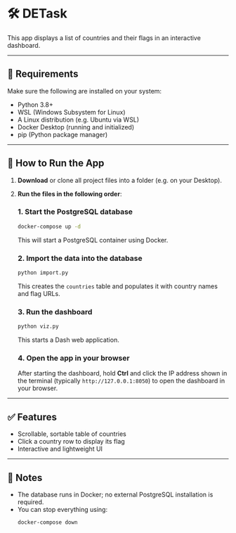 # 🛠️ DETask

This app displays a list of countries and their flags in an interactive dashboard.

---

## 🧰 Requirements

Make sure the following are installed on your system:

- Python 3.8+
- WSL (Windows Subsystem for Linux)
- A Linux distribution (e.g. Ubuntu via WSL)
- Docker Desktop (running and initialized)
- pip (Python package manager)

---

## 🚀 How to Run the App

1. **Download** or clone all project files into a folder (e.g. on your Desktop).

2. **Run the files in the following order**:

   ### 1. Start the PostgreSQL database
   ```bash
   docker-compose up -d
   ```

   This will start a PostgreSQL container using Docker.

   ### 2. Import the data into the database
   ```bash
   python import.py
   ```

   This creates the `countries` table and populates it with country names and flag URLs.

   ### 3. Run the dashboard
   ```bash
   python viz.py
   ```

   This starts a Dash web application.

   ### 4. Open the app in your browser

   After starting the dashboard, hold **Ctrl** and click the IP address shown in the terminal (typically `http://127.0.0.1:8050`) to open the dashboard in your browser.

---

## ✅ Features

- Scrollable, sortable table of countries
- Click a country row to display its flag
- Interactive and lightweight UI

---

## 📄 Notes

- The database runs in Docker; no external PostgreSQL installation is required.
- You can stop everything using:
  ```bash
  docker-compose down
  ```
